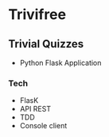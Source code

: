 # Trivifree
## Trivial Quizzes
- Python Flask Application

### Tech

- FlasK
- API REST
- TDD
- Console client
